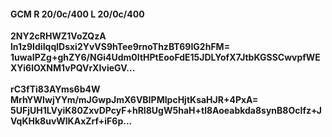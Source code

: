 #### GCM R 20/0c/400 L 20/0c/400
**2NY2cRHWZ1VoZQzA**<br/>**ln1z9IdiIqqlDsxi2YvVS9hTee9rnoThzBT69IG2hFM=**<br/>**1uwaIPZg+ghZY6/NGi4Udm0ItHPtEooFdE15JDLYofX7JtbKGSSCwvpfWEXYi6lOXNM1vPQVrXIvieGV...**<br/><br/>
**rC3fTi83AYms6b4W**<br/>**MrhYWIwjYYm/mJGwpJmX6VBIPMIpcHjtKsaHJR+4PxA=**<br/>**5UFjUH1LVyiK80ZxvDPcyF+hRI8UgW5haH+tl8Aoeabkda8synB8OcIfz+JVqKHk8uvWlKAxZrf+iF6p...**